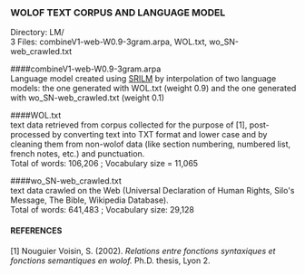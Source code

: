 ### WOLOF TEXT CORPUS AND LANGUAGE MODEL          
          
Directory: LM/          
3 Files: combineV1-web-W0.9-3gram.arpa, WOL.txt, wo_SN-web_crawled.txt          
          
####combineV1-web-W0.9-3gram.arpa          
Language model created using [SRILM](http://www.speech.sri.com/projects/srilm/) by interpolation of two language models: the one generated with WOL.txt (weight 0.9) and the one generated with wo_SN-web_crawled.txt (weight 0.1)          
          
####WOL.txt          
text data retrieved from corpus collected for the purpose of [1], post-processed by converting text into TXT format and lower case and by cleaning them from non-wolof data (like section numbering, numbered list, french notes, etc.) and punctuation.          
Total of words: 106,206 ; Vocabulary size = 11,065          
          
####wo_SN-web_crawled.txt          
text data crawled on the Web (Universal Declaration of Human Rights, Silo's Message, The Bible, Wikipedia Database).          
Total of words: 641,483 ; Vocabulary size: 29,128          
          
#### REFERENCES          
[1] Nouguier Voisin, S. (2002). *Relations entre fonctions syntaxiques et fonctions semantiques en wolof.* Ph.D. thesis, Lyon 2.          
